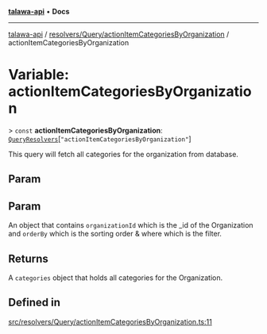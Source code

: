 [**talawa-api**](../../../../README.md) • **Docs**

***

[talawa-api](../../../../modules.md) / [resolvers/Query/actionItemCategoriesByOrganization](../README.md) / actionItemCategoriesByOrganization

# Variable: actionItemCategoriesByOrganization

\> `const` **actionItemCategoriesByOrganization**: [`QueryResolvers`](../../../../types/generatedGraphQLTypes/type-aliases/QueryResolvers.md)\[`"actionItemCategoriesByOrganization"`\]

This query will fetch all categories for the organization from database.

## Param

## Param

An object that contains `organizationId` which is the _id of the Organization and `orderBy` which is the sorting order & where which is the filter.

## Returns

A `categories` object that holds all categories for the Organization.

## Defined in

[src/resolvers/Query/actionItemCategoriesByOrganization.ts:11](https://github.com/PalisadoesFoundation/talawa-api/blob/f4877b986932181336f42a7336754de05976cd97/src/resolvers/Query/actionItemCategoriesByOrganization.ts#L11)
